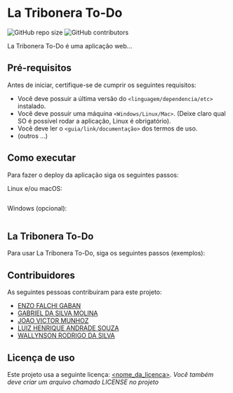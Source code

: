 # La Tribonera To-Do

<!--- Exemplos de badges. Acesse https://shields.io para outras opções. Você pode querer incluir informações de dependencias, build, testes, licença, etc. --->
![GitHub repo size](https://img.shields.io/github/repo-size/hsborges/progweb-template)
![GitHub contributors](https://img.shields.io/github/contributors/hsborges/progweb-template)

La Tribonera To-Do é uma aplicação web...

## Pré-requisitos

Antes de iniciar, certifique-se de cumprir os seguintes requisitos:
<!--- Estes são alguns exemplos de requisitos. Adicione, duplique e remove como necessário --->
* Você deve possuir a última versão do `<linguagem/dependencia/etc>` instalado.
* Você deve possuir uma máquina `<Windows/Linux/Mac>`. (Deixe claro qual SO é possível rodar a aplicação, Linux é obrigatório).
* Você deve ler o `<guia/link/documentação>` dos termos de uso.
* (outros ...)

## Como executar

Para fazer o deploy da aplicação siga os seguintes passos:

Linux e/ou macOS:
```

```

Windows (opcional):
```

```

## La Tribonera To-Do

Para usar La Tribonera To-Do, siga os seguintes passos (exemplos):

## Contribuidores

As seguintes pessoas contribuiram para este projeto:

* [ENZO FALCHI GABAN](https://github.com)
* [GABRIEL DA SILVA MOLINA](https://github.com/gabrielmolinex)
* [JOAO VICTOR MUNHOZ](https://github.com/JoaoMunhoz01)
* [LUIZ HENRIQUE ANDRADE SOUZA](https://github.com/LuizHSouza)
* [WALLYNSON RODRIGO DA SILVA](https://github.com/wrodrigosilva)




## Licença de uso

<!--- Se não tiver certeza de qual, verifique este site: https://choosealicense.com/--->
Este projeto usa a seguinte licença: [<nome_da_licenca>](<link>).
*Você também deve criar um arquivo chamado LICENSE no projeto*
